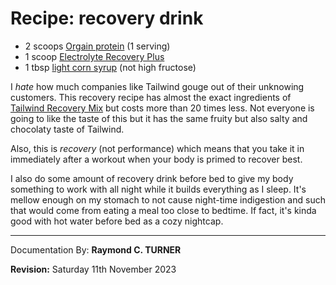 # Recipe: recovery drink

* 2 scoops [Orgain protein](https://amzn.to/4781kY5) (1 serving)
* 1 scoop [Electrolyte Recovery Plus](https://amzn.to/3FSy8rY)
* 1 tbsp [light corn syrup](https://amzn.to/3QSyRjk) (not high fructose)

I *hate* how much companies like Tailwind gouge out of their unknowing customers. This recovery recipe has almost the exact ingredients of [Tailwind Recovery Mix](https://amzn.to/3uckdut) but costs more than 20 times less. Not everyone is going to like the taste of this but it has the same fruity but also salty and chocolaty taste of Tailwind.

Also, this is *recovery* (not performance) which means that you take it in immediately after a workout when your body is primed to recover best.

I also do some amount of recovery drink before bed to give my body something to work with all night while it builds everything as I sleep. It's mellow enough on my stomach to not cause night-time indigestion and such that would come from eating a meal too close to bedtime. If fact, it's kinda good with hot water before bed as a cozy nightcap.


---

Documentation By: **Raymond C. TURNER**

**Revision:** Saturday 11th November 2023